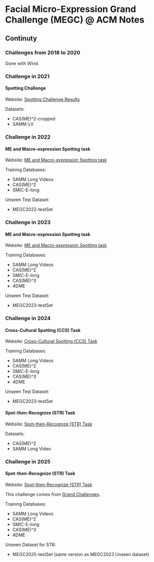 # Facial Micro-Expression Grand Challenge (MEGC) @ ACM Notes

## Continuty

### Challenges from 2018 to 2020

Gone with Wind.

### Challenge in 2021

#### Spotting Challenge

Website: [Spotting Challenge Results](https://megc2021.github.io/resultevaluation.html)

Datasets:
- CAS(ME)^2-cropped
- SAMM-LV

### Challenge in 2022

#### ME and Macro-expression Spotting task

Website: [ME and Macro-expression Spotting task](https://megc2022.github.io/challenge.html#spotting)

Training Databases:
- SAMM Long Videos
- CAS(ME)^2
- SMIC-E-long

Unseen Test Dataset:
- MEGC2022-testSet

### Challenge in 2023

#### ME and Macro-expression Spotting task

Website: [ME and Macro-expression Spotting task](https://megc2023.github.io/challenge.html)

Training Databases:
- SAMM Long Videos
- CAS(ME)^2
- SMIC-E-long
- CAS(ME)^3
- 4DME

Unseen Test Dataset:
- MEGC2023-testSet

### Challenge in 2024

#### Cross-Cultural Spotting (CCS) Task

Website: [Cross-Cultural Spotting (CCS) Task](https://megc2024.github.io/challenge.html#CCS)

Training Databases:
- SAMM Long Videos
- CAS(ME)^2
- SMIC-E-long
- CAS(ME)^3
- 4DME

Unseen Test Dataset:
- MEGC2023-testSet

#### Spot-then-Recognize (STR) Task

Website: [Spot-then-Recognize (STR) Task](https://megc2024.github.io/challenge.html#CCS)

Datasets:
- CAS(ME)^2
- SAMM Long Video

### Challenge in 2025

#### Spot-then-Recognize (STR) Task

Website: [Spot-then-Recognize (STR) Task](https://megc2024.github.io/challenge.html#CCS)

This challenge comes from [Grand Challenges](https://acmmm2025.org/grand-challenge/).

Training Databases:
- SAMM Long Videos
- CAS(ME)^2
- SMIC-E-long
- CAS(ME)^3
- 4DME

Unseen Dataset for STR:
- MEGC2025-testSet (same version as MEGC2023 Unseen dataset)
